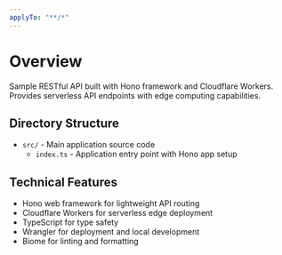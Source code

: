 ```yaml
---
applyTo: "**/*"
---
```


# Overview

Sample RESTful API built with Hono framework and Cloudflare Workers. Provides serverless API endpoints with edge computing capabilities.

## Directory Structure

- `src/` - Main application source code
  - `index.ts` - Application entry point with Hono app setup

## Technical Features

- Hono web framework for lightweight API routing
- Cloudflare Workers for serverless edge deployment
- TypeScript for type safety
- Wrangler for deployment and local development
- Biome for linting and formatting
